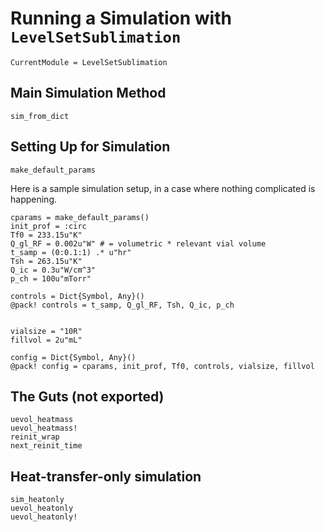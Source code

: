 # Running a Simulation with `LevelSetSublimation`

```@meta
CurrentModule = LevelSetSublimation
```

## Main Simulation Method
```@docs
sim_from_dict
```

## Setting Up for Simulation
```@docs
make_default_params
```

Here is a sample simulation setup, in a case where nothing complicated is happening.

```@doctest
cparams = make_default_params()
init_prof = :circ
Tf0 = 233.15u"K"
Q_gl_RF = 0.002u"W" # = volumetric * relevant vial volume
t_samp = (0:0.1:1) .* u"hr"
Tsh = 263.15u"K"
Q_ic = 0.3u"W/cm^3"
p_ch = 100u"mTorr"

controls = Dict{Symbol, Any}()
@pack! controls = t_samp, Q_gl_RF, Tsh, Q_ic, p_ch


vialsize = "10R"
fillvol = 2u"mL"

config = Dict{Symbol, Any}()
@pack! config = cparams, init_prof, Tf0, controls, vialsize, fillvol
```

## The Guts (not exported)

```@docs
uevol_heatmass
uevol_heatmass!
reinit_wrap
next_reinit_time
```

## Heat-transfer-only simulation

```@docs
sim_heatonly
uevol_heatonly
uevol_heatonly!
```